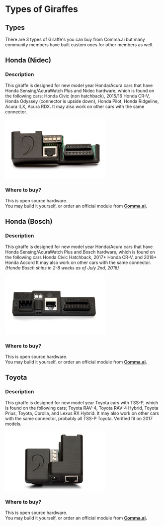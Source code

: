 # Types of Giraffes

## Types

There are 3 types of Giraffe's you can buy from Comma.ai but many community members have built custom ones for other members as well.

## Honda \(Nidec\)

### Description

This giraffe is designed for new model year Honda/Acura cars that have Honda Sensing/AcuraWatch Plus and Nidec hardware, which is found on the following cars; Honda Civic \(non hatchback\), 2015/16 Honda CR-V, Honda Odyssey \(connector is upside down\), Honda Pilot, Honda Ridgeline, Acura ILX, Acura RDX. It may also work on other cars with the same connector.

![](/assets/images/honda%20%281%29.png)

### Where to buy?

This is open source hardware.  
You may build it yourself, or order an official module from [**Comma.ai**](https://comma.ai/shop/products/giraffe)**.**

## Honda \(Bosch\)

### **Description**

This giraffe is designed for new model year Honda/Acura cars that have Honda Sensing/AcuraWatch Plus and Bosch hardware, which is found on the following cars Honda Civic Hatchback, 2017+ Honda CR-V, and 2018+ Honda Accord It may also work on other cars with the same connector.   
_\(Honda Bosch ships in 2-8 weeks as of July 2nd, 2018\)_

![](/assets/images/honda-bosch.png)

### Where to buy?

This is open source hardware.  
You may build it yourself, or order an official module from [**Comma.ai**](https://comma.ai/shop/products/giraffe)**.**

## Toyota

### **Description**

This giraffe is designed for new model year Toyota cars with TSS-P, which is found on the following cars;  Toyota RAV-4, Toyota RAV-4 Hybrid, Toyota Prius, Toyota, Corolla, and Lexus RX Hybrid. It may also work on other cars with the same connector, probably all TSS-P Toyota. Verified fit on 2017 models.

![](/assets/images/toyota.png)

### Where to buy?

This is open source hardware.  
You may build it yourself, or order an official module from [**Comma.ai**](https://comma.ai/shop/products/giraffe)**.**

